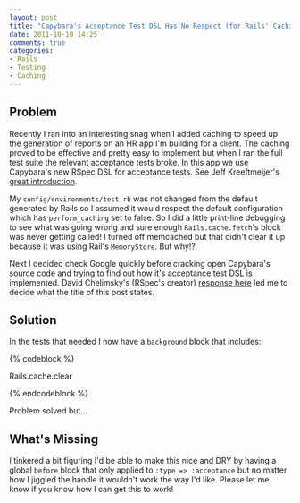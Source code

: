 ```yaml
---
layout: post
title: "Capybara's Acceptance Test DSL Has No Respect (for Rails' Caching Settings)"
date: 2011-10-10 14:25
comments: true
categories:
- Rails
- Testing
- Caching
---
```


## Problem ##

Recently I ran into an interesting snag when I added caching to speed up the generation of reports on an HR app I'm building for a client. The caching proved to be effective and pretty easy to implement but when I ran the full test suite the relevant acceptance tests broke. In this app we use Capybara's new RSpec DSL for acceptance tests. See Jeff Kreeftmeijer's [great introduction](http://jeffkreeftmeijer.com/2011/acceptance-testing-using-capybaras-new-rspec-dsl/).

My `config/environments/test.rb` was not changed from the default generated by Rails so I assumed it would respect the default configuration which has `perform_caching` set to false. So I did a little print-line debugging to see what was going wrong and sure enough `Rails.cache.fetch`'s block was never getting called! I turned off memcached but that didn't clear it up because it was using Rail's `MemoryStore`. But why!?

Next I decided check Google quickly before cracking open Capybara's source code and trying to find out how it's acceptance test DSL is implemented. David Chelimsky's (RSpec's creator) [response here](http://www.ruby-forum.com/topic/2058765) led me to decide what the title of this post states.

## Solution ##

In the tests that needed I now have a `background` block that includes:

{% codeblock %}

Rails.cache.clear

{% endcodeblock %}

Problem solved but...

## What's Missing ##

I tinkered a bit figuring I'd be able to make this nice and DRY by having a global `before` block that only applied to `:type => :acceptance` but no matter how I jiggled the handle it wouldn't work the way I'd like. Please let me know if you know how I can get this to work!
